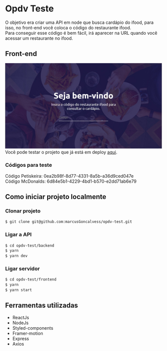 # Opdv Teste
O objetivo era criar uma API em node que busca cardápio do ifood, para isso, no front-end você coloca o código do restaurante ifood. <br>
Para conseguir esse código é bem fácil, irá aparecer na URL quando você acessar um restaurante no ifood.
## Front-end

<img src="./github_assets/frontend.jpeg"><br>
Você pode testar o projeto que já está em deploy <a href="https://opdv-test.vercel.app/">aqui</a>.<br>
### Códigos para teste<br>
Código Petiskeira: 0ea2b98f-8d77-4331-8a5b-a36d9ced047e <br>
Código McDonalds: 6d84e5b1-4229-4bd1-b570-e2dd71ab6e79

## Como iniciar projeto localmente
### Clonar projeto
```bash
$ git clone git@github.com:marcusGoncalvess/opdv-test.git
```
### Ligar a API
```bash
$ cd opdv-test/backend
$ yarn
$ yarn dev
```
### Ligar servidor
```bash
$ cd opdv-test/frontend
$ yarn
$ yarn start
```

## Ferramentas utilizadas
- ReactJs
- NodeJs
- Styled-components
- Framer-motion
- Express
- Axios
